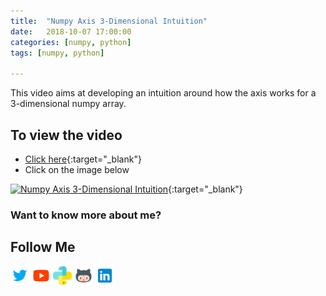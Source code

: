 ```yaml
---
title:  "Numpy Axis 3-Dimensional Intuition"
date:   2018-10-07 17:00:00
categories: [numpy, python]
tags: [numpy, python]

---
```


This video aims at developing an intuition around how the axis works for a 3-dimensional numpy array.


## To view the video
* [Click here](https://youtu.be/nS0oKBbNjWY){:target="_blank"}
* Click on the image below

[![Numpy Axis 3-Dimensional Intuition](http://img.youtube.com/vi/nS0oKBbNjWY/0.jpg)](http://www.youtube.com/watch?v=nS0oKBbNjWY){:target="_blank"}

### Want to know more about me?
## Follow Me
<a href="https://twitter.com/_bhaveshbhatt" target="_blank"><img class="ai-subscribed-social-icon" src="/assets/images/tw.png" width="30"></a>
<a href="https://www.youtube.com/bhaveshbhatt8791/" target="_blank"><img class="ai-subscribed-social-icon" src="/assets/images/ytb.png" width="30"></a>
<a href="https://www.youtube.com/PythonTricks/" target="_blank"><img class="ai-subscribed-social-icon" src="/assets/images/python_logo.png" width="30"></a>
<a href="https://github.com/bhattbhavesh91" target="_blank"><img class="ai-subscribed-social-icon" src="/assets/images/gthb.png" width="30"></a>
<a href="https://www.linkedin.com/in/bhattbhavesh91/" target="_blank"><img class="ai-subscribed-social-icon" src="/assets/images/lnkdn.png" width="30"></a>
